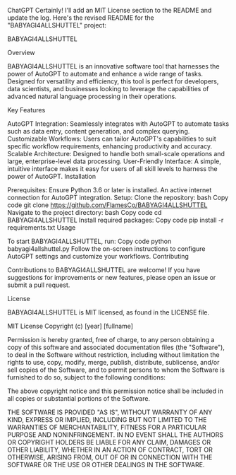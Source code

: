 
ChatGPT
Certainly! I'll add an MIT License section to the README and update the log. Here's the revised README for the "BABYAGI4ALLSHUTTEL" project:

BABYAGI4ALLSHUTTEL

Overview

BABYAGI4ALLSHUTTEL is an innovative software tool that harnesses the power of AutoGPT to automate and enhance a wide range of tasks. Designed for versatility and efficiency, this tool is perfect for developers, data scientists, and businesses looking to leverage the capabilities of advanced natural language processing in their operations.

Key Features

AutoGPT Integration: Seamlessly integrates with AutoGPT to automate tasks such as data entry, content generation, and complex querying.
Customizable Workflows: Users can tailor AutoGPT's capabilities to suit specific workflow requirements, enhancing productivity and accuracy.
Scalable Architecture: Designed to handle both small-scale operations and large, enterprise-level data processing.
User-Friendly Interface: A simple, intuitive interface makes it easy for users of all skill levels to harness the power of AutoGPT.
Installation

Prerequisites:
Ensure Python 3.6 or later is installed.
An active internet connection for AutoGPT integration.
Setup:
Clone the repository:
bash
Copy code
git clone https://github.com/FlamesCo/BABYAGI4ALLSHUTTEL
Navigate to the project directory:
bash
Copy code
cd BABYAGI4ALLSHUTTEL
Install required packages:
Copy code
pip install -r requirements.txt
Usage

To start BABYAGI4ALLSHUTTEL, run:
Copy code
python babyagi4allshuttel.py
Follow the on-screen instructions to configure AutoGPT settings and customize your workflows.
Contributing

Contributions to BABYAGI4ALLSHUTTEL are welcome! If you have suggestions for improvements or new features, please open an issue or submit a pull request.

License

BABYAGI4ALLSHUTTEL is MIT licensed, as found in the LICENSE file.

MIT License Copyright (c) [year] [fullname]

Permission is hereby granted, free of charge, to any person obtaining a copy of this software and associated documentation files (the "Software"), to deal in the Software without restriction, including without limitation the rights to use, copy, modify, merge, publish, distribute, sublicense, and/or sell copies of the Software, and to permit persons to whom the Software is furnished to do so, subject to the following conditions:

The above copyright notice and this permission notice shall be included in all copies or substantial portions of the Software.

THE SOFTWARE IS PROVIDED "AS IS", WITHOUT WARRANTY OF ANY KIND, EXPRESS OR IMPLIED, INCLUDING BUT NOT LIMITED TO THE WARRANTIES OF MERCHANTABILITY, FITNESS FOR A PARTICULAR PURPOSE AND NONINFRINGEMENT. IN NO EVENT SHALL THE AUTHORS OR COPYRIGHT HOLDERS BE LIABLE FOR ANY CLAIM, DAMAGES OR OTHER LIABILITY, WHETHER IN AN ACTION OF CONTRACT, TORT OR OTHERWISE, ARISING FROM, OUT OF OR IN CONNECTION WITH THE SOFTWARE OR THE USE OR OTHER DEALINGS IN THE SOFTWARE.
